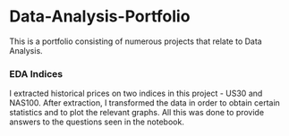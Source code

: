 # Data-Analysis-Portfolio
This is a portfolio consisting of numerous projects that relate to Data Analysis.

### EDA Indices
I extracted historical prices on two indices in this project - US30 and NAS100. 
After extraction, I transformed the data in order to obtain certain statistics and to plot the relevant graphs.
All this was done to provide answers to the questions seen in the notebook.
